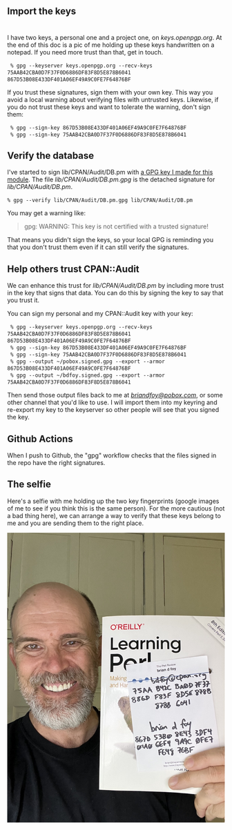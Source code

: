 ## Import the keys

#
I have two keys, a personal one and a project one, on *keys.openpgp.org*.
At the end of this doc is a pic of me holding up these keys handwritten
on a notepad. If you need more trust than that, get in touch.

     % gpg --keyserver keys.openpgp.org --recv-keys 75AAB42CBA0D7F37F0D6886DF83F8D5E878B6041 867D53B08E433DF401A06EF49A9C0FE7F64876BF

If you trust these signatures, sign them with your own key. This way you
avoid a local warning about verifying files with untrusted keys. Likewise,
if you do not trust these keys and want to tolerate the warning, don't
sign them:

     % gpg --sign-key 867D53B08E433DF401A06EF49A9C0FE7F64876BF
     % gpg --sign-key 75AAB42CBA0D7F37F0D6886DF83F8D5E878B6041

## Verify the database

I've started to sign lib/CPAN/Audit/DB.pm with [a GPG key I made for
this module](https://keys.openpgp.org/vks/v1/by-fingerprint/75AAB42CBA0D7F37F0D6886DF83F8D5E878B6041).
The file *lib/CPAN/Audit/DB.pm.gpg* is the detached signature for *lib/CPAN/Audit/DB.pm*.

	% gpg --verify lib/CPAN/Audit/DB.pm.gpg lib/CPAN/Audit/DB.pm

You may get a warning like:

> gpg: WARNING: This key is not certified with a trusted signature!

That means you didn't sign the keys, so your local GPG is reminding
you that you don't trust them even if it can still verify the signatures.

## Help others trust CPAN::Audit

We can enhance this trust for *lib/CPAN/Audit/DB.pm* by including more
trust in the key that signs that data. You can do this by signing the
key to say that you trust it.

You can sign my personal and my CPAN::Audit key with your key:

     % gpg --keyserver keys.openpgp.org --recv-keys 75AAB42CBA0D7F37F0D6886DF83F8D5E878B6041 867D53B08E433DF401A06EF49A9C0FE7F64876BF
     % gpg --sign-key 867D53B08E433DF401A06EF49A9C0FE7F64876BF
     % gpg --sign-key 75AAB42CBA0D7F37F0D6886DF83F8D5E878B6041
     % gpg --output ~/pobox.signed.gpg --export --armor 867D53B08E433DF401A06EF49A9C0FE7F64876BF
     % gpg --output ~/bdfoy.signed.gpg --export --armor 75AAB42CBA0D7F37F0D6886DF83F8D5E878B6041

Then send those output files back to me at *briandfoy@pobox.com*, or
some other channel that you'd like to use. I will import them into my
keyring and re-export my key to the keyserver so other people will see
that you signed the key.

## Github Actions

When I push to Github, the "gpg" workflow checks that the files signed
in the repo have the right signatures.

## The selfie

Here's a selfie with me holding up the two key fingerprints (google
images of me to see if you think this is the same person). For the
more cautious (not a bad thing here), we can arrange a way to verify
that these keys belong to me and you are sending them to the right
place.

![](images/briandfoy-gpg-key-selfie.jpeg)
